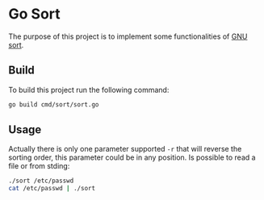 Go Sort
=======

The purpose of this project is to implement some functionalities of [GNU sort](https://man7.org/linux/man-pages/man1/sort.1.html).

Build
-----

To build this project run the following command:

```bash
go build cmd/sort/sort.go
```

Usage
-----

Actually there is only one parameter supported `-r` that will reverse the sorting order, this parameter could be in any position.
Is possible to read a file or from stding:

```bash
./sort /etc/passwd
cat /etc/passwd | ./sort
```
